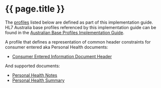 # {{ page.title }}

The [profiles](http://hl7.org/fhir/STU3/profiling.html) listed below are defined as part of this implementation guide.
HL7 Australia base profiles referenced by this implementation guide can be found in the [Australian Base Profiles Implementation Guide](http://www.hl7.org.au/fhir/base2018Sep/).

A profile that defines a representation of common header constraints for consumer entered aka Personal Health documents:
 * [Consumer Entered Information Document Header](StructureDefinition-composition-docheader-cei-1.html)

And supported documents:
* [Personal Health Notes](StructureDefinition-composition-phn-1.html)
* [Personal Health Summary](StructureDefinition-composition-phs-1.html)